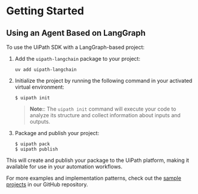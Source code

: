 # Getting Started

## Using an Agent Based on LangGraph

To use the UiPath SDK with a LangGraph-based project:

1. Add the `uipath-langchain` package to your project:

    ```shell
    uv add uipath-langchain
    ```

2. Initialize the project by running the following command in your activated virtual environment:

    <!-- termynal -->
    ```shell
    $ uipath init
    ```

    > **Note:**: The `uipath init` command will execute your code to analyze its structure and collect information about inputs and outputs.

3. Package and publish your project:
    <!-- termynal -->
    ```shell
    $ uipath pack
    $ uipath publish
    ```

This will create and publish your package to the UiPath platform, making it available for use in your automation workflows.

For more examples and implementation patterns, check out the [sample projects](https://github.com/UiPath/uipath-langchain-python/tree/main/samples) in our GitHub repository.
